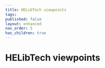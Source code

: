 ```yaml
---
title: HELibTech viewpoints
tags:
published: false
layout: enhanced
nav_order: 5
has_children: true
---
```


# HELibTech viewpoints
